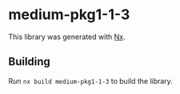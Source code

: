 # medium-pkg1-1-3

This library was generated with [Nx](https://nx.dev).

## Building

Run `nx build medium-pkg1-1-3` to build the library.
